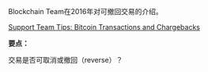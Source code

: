 Blockchain Team在2016年对可撤回交易的介绍。

[Support Team Tips: Bitcoin Transactions and Chargebacks](https://blog.blockchain.com/2016/06/16/support-team-tips-bitcoin-transactions-and-chargebacks/)

**要点：**

交易是否可取消或撤回（reverse）？

